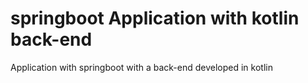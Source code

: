 # springboot Application with kotlin back-end
Application with springboot with a back-end developed in kotlin
